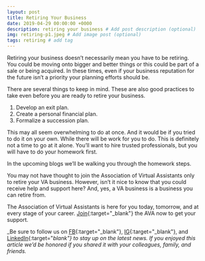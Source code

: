 ```yaml
---
layout: post
title: Retiring Your Business
date: 2019-04-29 00:00:00 +0000
description: retiring your business # Add post description (optional)
img: retiring-p1.jpeg # Add image post (optional)
tags: retiring # add tag
---
```


Retiring your business doesn’t necessarily mean you have to be retiring. You could be moving onto bigger and better things or this could be part of a sale or being acquired. In these times, even if your business reputation for the future isn’t a priority your planning efforts should be.

There are several things to keep in mind. These are also good practices to take even before you are ready to retire your business.

1. Develop an exit plan.
2. Create a personal financial plan.
3. Formalize a succession plan.

This may all seem overwhelming to do at once. And it would be if you tried to do it on your own. While there will be work for you to do. This is definitely not a time to go at it alone. You’ll want to hire trusted professionals, but you will have to do your homework first.

In the upcoming blogs we’ll be walking you through the homework steps.

You may not have thought to join the Association of Virtual Assistants only to retire your VA business. However, isn’t it nice to know that you could receive help and support here? And, yes, a VA business is a business you can retire from.

The Association of Virtual Assistants is here for you today, tomorrow, and at every stage of your career. [Join](https://thevirtualbusinesssummit.thrivecart.com/ava-membership/){:target="_blank"} the AVA now to get your support.

_Be sure to follow us on [FB](https://www.facebook.com/Association-of-Virtual-Assistants-415696612306842/){:target="_blank"}, [IG](https://www.instagram.com/associationofvas/){:target="_blank"}, and [LinkedIn](https://www.linkedin.com/company/associationofvirtualassistants/){:target="_blank"} to stay up on the latest news. If you enjoyed this article we’d be honored if you shared it with your colleagues, family, and friends._
